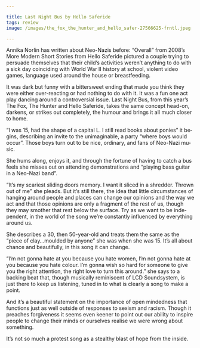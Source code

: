 ```yaml
---

title: Last Night Bus by Hello Saferide
tags: review
image: /images/the_fox_the_hunter_and_hello_safer-27566625-frntl.jpeg

---
```


An­nika Norlin has writ­ten about Neo-Nazis be­fore: “Over­all” from 2008’s More Mod­ern Short Stor­ies from Hello Saferide pic­tured a couple try­ing to per­suade them­selves that their child’s activ­it­ies wer­en’t any­thing to do with a sick day co­in­cid­ing with World War II his­tory at school, vi­ol­ent video games, lan­guage used around the house or breast­feed­ing.

It was dark but funny with a bit­ter­sweet end­ing that made you think they were either over-re­act­ing or had noth­ing to do with it. It was a fun one act play dan­cing around a con­tro­ver­sial is­sue. Last Night Bus, from this year’s The Fox, The Hunter and Hello Saferide, takes the same concept head-on, darkens, or strikes out com­pletely, the hu­mour and brings it all much closer to home.

“I was 15, had the shape of a cap­ital L. I still read books about ponies” it be­gins, de­scrib­ing an in­vite to the un­ima­gin­able, a party “where boys would oc­cur”. Those boys turn out to be nice, or­din­ary, and fans of Neo-Nazi mu­sic.

She hums along, en­joys it, and through the for­tune of hav­ing to catch a bus feels she misses out on at­tend­ing demon­stra­tions and “play­ing bass gui­tar in a Neo-Nazi band”.

“It’s my scar­i­est slid­ing doors memory. I want it sliced in a shred­der. Thrown out of me” she pleads. But it’s still there, the idea that little cir­cum­stances of hanging around people and places can change our opin­ions and the way we act and that those opin­ions are only a frag­ment of the rest of us, though they may smother that rest be­low the sur­face. Try as we want to be in­de­pend­ent, in the world of the song we’re con­stantly in­flu­enced by everything around us.

She de­scribes a 30, then 50-year-old and treats them the same as the “piece of clay…moul­ded by any­one” she was when she was 15. It’s all about chance and beau­ti­fully, in this song it can change.

“I’m not gonna hate at you be­cause you hate wo­men, I’m not gonna hate at you be­cause you hate col­our. I’m gonna wish so hard for someone to give you the right at­ten­tion, the right love to turn this around.” she says to a back­ing beat that, though mu­sic­ally re­min­is­cent of LCD Sound­sys­tem, is just there to keep us listen­ing, tuned in to what is clearly a song to make a point.

And it’s a beau­ti­ful state­ment on the im­port­ance of open minded­ness that func­tions just as well out­side of re­sponses to sex­ism and ra­cism. Though it preaches for­give­ness it seems even keener to point out our abil­ity to in­spire people to change their minds or ourselves real­ise we were wrong about something.

It’s not so much a protest song as a stealthy blast of hope from the in­side.
